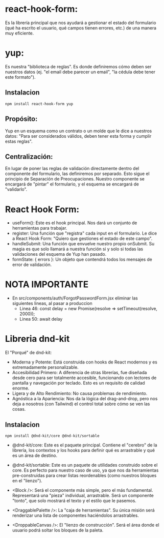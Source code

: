 # react-hook-form: 
Es la librería principal que nos ayudará a gestionar el estado del formulario (qué ha escrito el usuario, qué campos tienen errores, etc.) de una manera muy eficiente.
# yup: 
Es nuestra "biblioteca de reglas". Es donde definiremos cómo deben ser nuestros datos (ej. "el email debe parecer un email", "la cédula debe tener este formato"). 
## Instalacion
`npm install react-hook-form yup`
## Propósito: 
Yup en un esquema como un contrato o un molde que le dice a nuestros datos: "Para ser considerados válidos, deben tener esta forma y cumplir estas reglas".
## Centralización: 
En lugar de poner las reglas de validación directamente dentro del componente del formulario, las definiremos por separado. Esto sigue el principio de Separación de Preocupaciones. Nuestro componente se encargará de "pintar" el formulario, y el esquema se encargará de "validarlo".

# React Hook Form:
- useForm(): Este es el hook principal. Nos dará un conjunto de herramientas para trabajar.
- register: Una función que "registra" cada input en el formulario. Le dice a React Hook Form: "Quiero que gestiones el estado de este campo".
- handleSubmit: Una función que envuelve nuestro propio onSubmit. Su magia es que solo llamará a nuestra función si y solo si todas las validaciones del esquema de Yup han pasado.
- formState: { errors }: Un objeto que contendrá todos los mensajes de error de validación.


# NOTA IMPORTANTE
- En src/components/auth/ForgotPasswordForm.jsx eliminar las siguientes lineas, al pasar a produccion
  - Linea 46: const delay = new Promise(resolve => setTimeout(resolve, 2000));
  - Linea 50: await delay 

# Libreria dnd-kit
El "Porqué" de dnd-kit:
- Moderna y Potente: Está construida con hooks de React modernos y es extremadamente personalizable.
- Accesibilidad Primero: A diferencia de otras librerías, fue diseñada desde cero para ser totalmente accesible, funcionando con lectores de pantalla y navegación por teclado. Esto es un requisito de calidad enorme.
- Ligera y de Alto Rendimiento: No causa problemas de rendimiento.
- Agnóstica a la Apariencia: Nos da la lógica del drag-and-drop, pero nos deja a nosotros (con Tailwind) el control total sobre cómo se ven las cosas.
## Instalacion
`npm install @dnd-kit/core @dnd-kit/sortable`
- @dnd-kit/core: Este es el paquete principal. Contiene el "cerebro" de la librería, los contextos y los hooks para definir qué es arrastrable y qué es un área de destino.
- @dnd-kit/sortable: Este es un paquete de utilidades construido sobre el core. Es perfecto para nuestro caso de uso, ya que nos da herramientas pre-construidas para crear listas reordenables (como nuestros bloques en el "lienzo").

- \<Block />: Será el componente más simple, pero el más fundamental. Representará una "pieza" individual, arrastrable. Será un componente "tonto", que solo mostrará el texto y el estilo que le pasemos.
- \<DraggablePalette />: La "caja de herramientas". Su única misión será renderizar una lista de componentes <Block /> haciéndolos arrastrables.
- \<DroppableCanvas />: El "lienzo de construcción". Será el área donde el usuario podrá soltar los bloques de la paleta.
